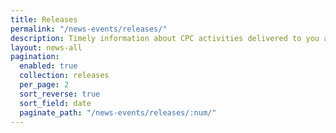 ```yaml
---
title: Releases
permalink: "/news-events/releases/"
description: Timely information about CPC activities delivered to you as happens
layout: news-all
pagination:
  enabled: true
  collection: releases
  per_page: 2
  sort_reverse: true
  sort_field: date
  paginate_path: "/news-events/releases/:num/"
---
```


